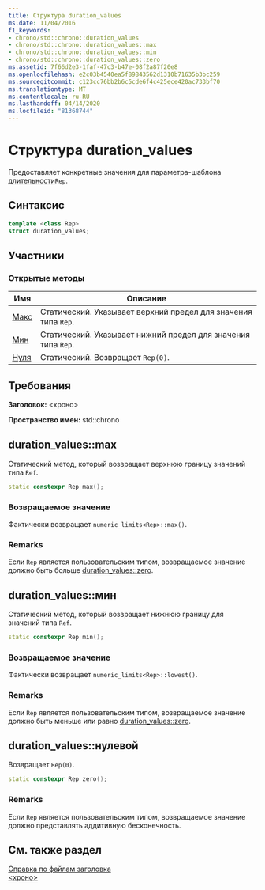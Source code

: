 ```yaml
---
title: Структура duration_values
ms.date: 11/04/2016
f1_keywords:
- chrono/std::chrono::duration_values
- chrono/std::chrono::duration_values::max
- chrono/std::chrono::duration_values::min
- chrono/std::chrono::duration_values::zero
ms.assetid: 7f66d2e3-1faf-47c3-b47e-08f2a87f20e8
ms.openlocfilehash: e2c03b4540ea5f89843562d1310b71635b3bc259
ms.sourcegitcommit: c123cc76bb2b6c5cde6f4c425ece420ac733bf70
ms.translationtype: MT
ms.contentlocale: ru-RU
ms.lasthandoff: 04/14/2020
ms.locfileid: "81368744"
---
```

# <a name="duration_values-structure"></a>Структура duration_values

Предоставляет конкретные значения для параметра-шаблона [длительности](../standard-library/duration-class.md)`Rep`.

## <a name="syntax"></a>Синтаксис

```cpp
template <class Rep>
struct duration_values;
```

## <a name="members"></a>Участники

### <a name="public-methods"></a>Открытые методы

|Имя|Описание|
|----------|-----------------|
|[Макс](#max)|Статический. Указывает верхний предел для значения типа `Rep`.|
|[Мин](#min)|Статический. Указывает нижний предел для значения типа `Rep`.|
|[Нуля](#zero)|Статический. Возвращает `Rep(0)`.|

## <a name="requirements"></a>Требования

**Заголовок:** \<хроно>

**Пространство имен:** std::chrono

## <a name="duration_valuesmax"></a><a name="max"></a>duration_values::max

Статический метод, который возвращает верхнюю границу значений типа `Ref`.

```cpp
static constexpr Rep max();
```

### <a name="return-value"></a>Возвращаемое значение

Фактически возвращает `numeric_limits<Rep>::max()`.

### <a name="remarks"></a>Remarks

Если `Rep` является пользовательским типом, возвращаемое значение должно быть больше [duration_values::zero](#zero).

## <a name="duration_valuesmin"></a><a name="min"></a>duration_values::мин

Статический метод, который возвращает нижнюю границу для значений типа `Ref`.

```cpp
static constexpr Rep min();
```

### <a name="return-value"></a>Возвращаемое значение

Фактически возвращает `numeric_limits<Rep>::lowest()`.

### <a name="remarks"></a>Remarks

Если `Rep` является пользовательским типом, возвращаемое значение должно быть меньше или равно [duration_values::zero](#zero).

## <a name="duration_valueszero"></a><a name="zero"></a>duration_values::нулевой

Возвращает `Rep(0)`.

```cpp
static constexpr Rep zero();
```

### <a name="remarks"></a>Remarks

Если `Rep` является пользовательским типом, возвращаемое значение должно представлять аддитивную бесконечность.

## <a name="see-also"></a>См. также раздел

[Справка по файлам заголовка](../standard-library/cpp-standard-library-header-files.md)\
[\<хроно>](../standard-library/chrono.md)
